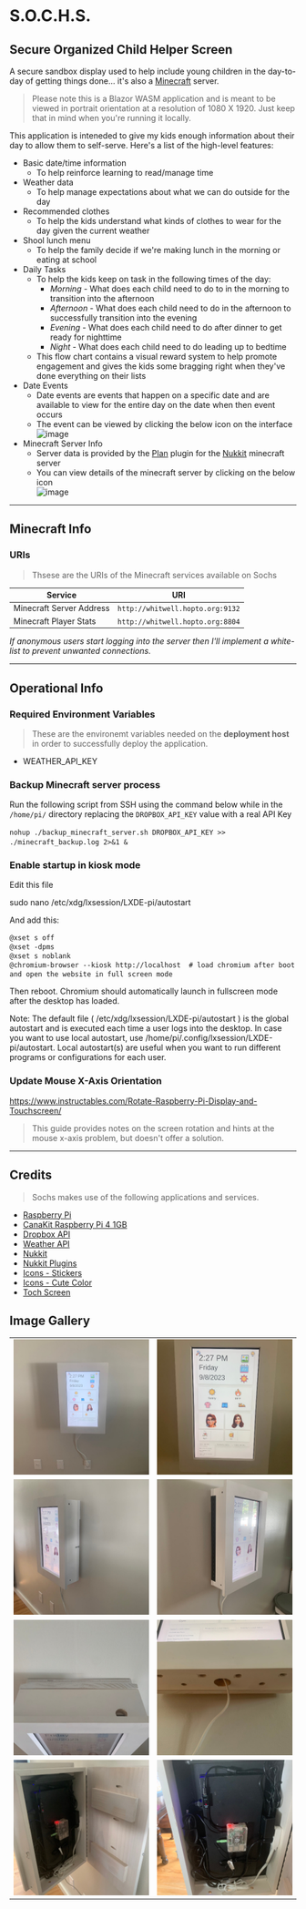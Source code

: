 # S.O.C.H.S.
## Secure Organized Child Helper Screen
A secure sandbox display used to help include young children in the day-to-day of getting things done... it's also a [Minecraft](https://www.minecraft.net/en-us) server.

>Please note this is a Blazor WASM application and is meant to be viewed in portrait orientation at a resolution of 1080 X 1920. Just keep that in mind when you're running it locally.

This application is inteneded to give my kids enough information about their day to allow them to self-serve. Here's a list of the high-level features:

- Basic date/time information
  - To help reinforce learning to read/manage time
- Weather data
  - To help manage expectations about what we can do outside for the day
- Recommended clothes
  - To help the kids understand what kinds of clothes to wear for the day given the current weather 
- Shool lunch menu
  - To help the family decide if we're making lunch in the morning or eating at school
- Daily Tasks
  - To help the kids keep on task in the following times of the day:
    - *Morning* - What does each child need to do to in the morning to transition into the afternoon
    - *Afternoon* - What does each child need to do in the afternoon to successfully transition into the evening
    - *Evening* - What does each child need to do after dinner to get ready for nighttime 
    - *Night* - What does each child need to do leading up to bedtime
  - This flow chart contains a visual reward system to help promote engagement and gives the kids some bragging right when they've done everything on their lists
- Date Events
  - Date events are events that happen on a specific date and are available to view for the entire day on the date when then event occurs
  - The event can be viewed by clicking the below icon on the interface  
    ![image](https://img.icons8.com/stickers/64/light-on.png)
- Minecraft Server Info
  - Server data is provided by the [Plan](https://cloudburstmc.org/resources/plan-player-analytics.345/) plugin for the [Nukkit](https://github.com/Nukkit/Nukkit) minecraft server 
  - You can view details of the minecraft server by clicking on the below icon  
   ![image](https://img.icons8.com/stickers/64/minecraft-pickaxe.png)
___

## Minecraft Info

### URIs
> Thsese are the URIs of the Minecraft services available on Sochs

| Service               |URI                          
|------------------------|---------------------------------|
|Minecraft Server Address|`http://whitwell.hopto.org:9132` |
|Minecraft Player Stats  |`http://whitwell.hopto.org:8804` |

*If anonymous users start logging into the server then I'll implement a white-list to prevent unwanted connections.*
___

## Operational Info

### Required Environment Variables
> These are the environemt variables needed on the **deployment host** in order to successfully deploy the application.
- WEATHER_API_KEY

### Backup Minecraft server process
Run the following script from SSH using the command below while in the `/home/pi/` directory replacing the `DROPBOX_API_KEY` value with a real API Key

`nohup ./backup_minecraft_server.sh DROPBOX_API_KEY >> ./minecraft_backup.log 2>&1 &`

### Enable startup in kiosk mode
Edit this file

sudo nano /etc/xdg/lxsession/LXDE-pi/autostart

And add this:

```
@xset s off
@xset -dpms
@xset s noblank
@chromium-browser --kiosk http://localhost  # load chromium after boot and open the website in full screen mode
```

Then reboot. Chromium should automatically launch in fullscreen mode after the desktop has loaded.

Note: The default file ( /etc/xdg/lxsession/LXDE-pi/autostart ) is the global autostart and is executed each time a user logs into the desktop. In case you want to use local autostart, use /home/pi/.config/lxsession/LXDE-pi/autostart. Local autostart(s) are useful when you want to run different programs or configurations for each user.


### Update Mouse X-Axis Orientation
 https://www.instructables.com/Rotate-Raspberry-Pi-Display-and-Touchscreen/
 > This guide provides notes on the screen rotation and hints at the mouse x-axis problem, but doesn't offer a solution.

 ---

## Credits

>Sochs makes use of the following applications and services.

 - [Raspberry Pi](https://www.raspberrypi.com/)
 - [CanaKit Raspberry Pi 4 1GB](https://www.amazon.com/s?k=CanaKit+Raspberry+Pi+4+1GB&i=electronics&crid=PCE7UVWEZZ3E&sprefix=canakit+raspberry+pi+4+1gb%2Celectronics%2C131&ref=nb_sb_noss)
 - [Dropbox API](https://dropbox.github.io/dropbox-api-v2-explorer)
 - [Weather API](https://www.weatherapi.com/)
 - [Nukkit](https://github.com/Nukkit/Nukkit)
 - [Nukkit Plugins](https://cloudburstmc.org/resources/categories/nukkit-plugins.1/)
 - [Icons - Stickers](https://icons8.com/icons/stickers)
 - [Icons - Cute Color](https://icons8.com/icons/dusk)
 - [Toch Screen](https://www.planar.com/products/desktop-touch-screen-monitors/15-22-inch-touch-screen-monitors/pct2265/)


## Image Gallery

  |           |       |
  |--------------|-----------|
  | ![image](/IMG_4009.jpg) | ![image](/IMG_4010.jpg) |
  | ![image](/IMG_4011.jpg) | ![image](/IMG_4013.jpg) |
  | ![image](/IMG_4014.jpg) | ![image](/IMG_4015.jpg) |
  | ![image](/IMG_4016.jpg) | ![image](/IMG_4017.jpg) |